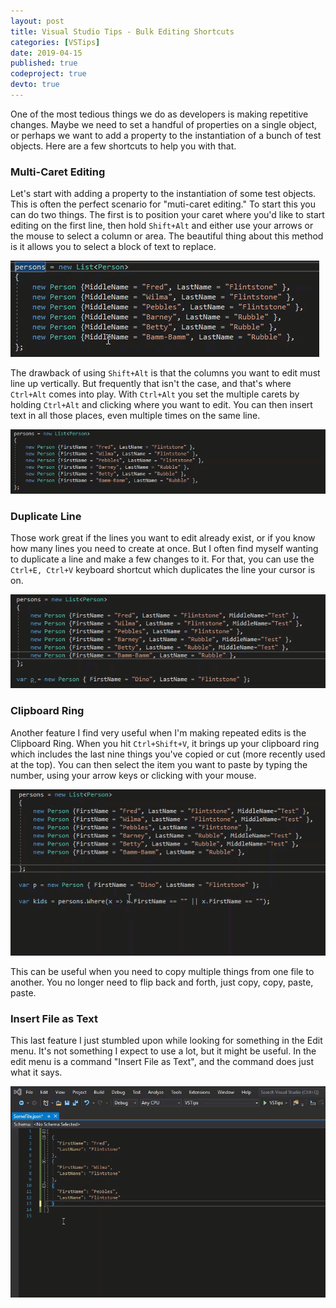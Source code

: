 ```yaml
---
layout: post
title: Visual Studio Tips - Bulk Editing Shortcuts
categories: [VSTips]
date: 2019-04-15
published: true
codeproject: true
devto: true
---
```


One of the most tedious things we do as developers is making repetitive changes. Maybe we need to set a handful of properties on a single object, or perhaps we want to add a property to the instantiation of a bunch of test objects. Here are a few shortcuts to help you with that.

<!--more-->

### Multi-Caret Editing

Let's start with adding a property to the instantiation of some test objects. This is often the perfect scenario for "muti-caret editing." To start this you can do two things. The first is to position your caret where you'd like to start editing on the first line, then hold `Shift+Alt` and either use your arrows or the mouse to select a column or area. The beautiful thing about this method is it allows you to select a block of text to replace.

![alt text](/img/2019/MultiCaretReplace.gif "Using Shift Alt to replace text on multiple lines")

The drawback of using `Shift+Alt` is that the columns you want to edit must line up vertically. But frequently that isn't the case, and that's where `Ctrl+Alt` comes into play. With `Ctrl+Alt` you set the multiple carets by holding `Ctrl+Alt` and clicking where you want to edit. You can then insert text in all those places, even multiple times on the same line.

![alt text](/img/2019/MultiCaretInsert.gif "Using Control Alt to insert text on multiple lines")

### Duplicate Line

Those work great if the lines you want to edit already exist, or if you know how many lines you need to create at once. But I often find myself wanting to duplicate a line and make a few changes to it. For that, you can use the `Ctrl+E, Ctrl+V` keyboard shortcut which duplicates the line your cursor is on.

![alt text](/img/2019/DuplicateLine.gif "Duplicate line with Control E, Control V")

### Clipboard Ring

Another feature I find very useful when I'm making repeated edits is the Clipboard Ring. When you hit `Ctrl+Shift+V`, it brings up your clipboard ring which includes the last nine things you've copied or cut (more recently used at the top). You can then select the item you want to paste by typing the number, using your arrow keys or clicking with your mouse.

![alt text](/img/2019/ClipboardRing.gif "Using Clipboard Ring")

This can be useful when you need to copy multiple things from one file to another. You no longer need to flip back and forth, just copy, copy, paste, paste.

### Insert File as Text

This last feature I just stumbled upon while looking for something in the Edit menu. It's not something I expect to use a lot, but it might be useful. In the edit menu is a command "Insert File as Text", and the command does just what it says.

![alt text](/img/2019/InsertFileAsText.gif "Using Edit, Insert File as Text to insert a file as text")